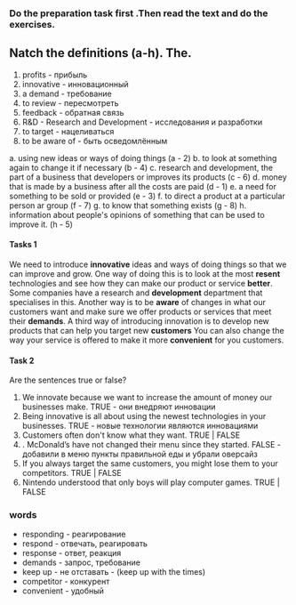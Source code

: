 ### Do the preparation task first .Then read the text and do the exercises.

## Natch the definitions (a-h). The.

1. profits - прибыль
2. innovative - инновационный
3. a demand - требование
4. to review - пересмотреть
5. feedback - обратная связь
6. R&D  - Research and Development - исследования и разработки
7. to target - нацеливаться
8. to be aware of - быть осведомлённым

a. using new ideas or ways of doing things 
(a - 2)
b. to look at something again to change it if necessary 
(b - 4)
c. research and development, the part of a business that developers or improves its products
(c - 6)
d. money that is made by a business after all the costs are paid
(d - 1)
e. a need for something to be sold or provided
(e - 3)
f. to direct a product at a particular person ar group
(f - 7)
g. to know that something exists
(g - 8)
h. information about people's opinions of something that can be used to improve it.
(h - 5)

#### Tasks 1
We need to introduce **innovative** ideas and ways of doing things so that we can improve and grow.
One way of doing this is to look at the most **resent** technologies and see how they can make our
product or service **better**.
Some companies have a research and **development** department that specialises in this.
Another way is to be **aware** of changes in what our customers want and make sure we offer
products or services that meet their **demands**. A third way of introducing innovation is 
to develop new products that can help you target new **customers**
You can also change the way your service is offered to make it more **convenient** for you customers.

#### Task 2
Are the sentences true or false?

1. We innovate because we want to increase the amount of money our businesses make. 
    TRUE - они внедряют инновации
2. Being innovative is all about using the newest technologies in your businesses.
    TRUE - новые технологии являются инновациями
3. Customers often don't know what they want.
    TRUE | FALSE
4. . McDonald’s have not changed their menu since they started.
    FALSE - добавили в меню пункты правильной еды и убрали оверсайз
5. If you always target the same customers, you might lose them to your competitors.
    TRUE | FALSE
6. Nintendo understood that only boys will play computer games.
    TRUE | FALSE


### words
- responding - реагирование
- respond - отвечать, реагировать
- response - ответ, реакция
- demands - запрос, требование
- keep up - не отставать - (keep up with the times)
- competitor - конкурент
- convenient - удобный

